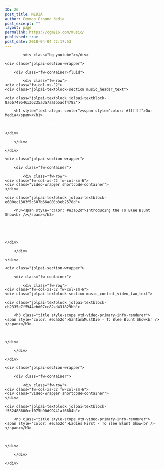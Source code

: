 ```yaml
---
ID: 26
post_title: MEDIA
author: Common Ground Media
post_excerpt: ""
layout: page
permalink: https://cgm916.com/music/
published: true
post_date: 2018-04-04 12:17:53
---
```

<section id="music_header_content" class="jolpai-main-section  jolpai-section-778470105c4e35f24d87698ce898b8d8">
    
    
    
            <div class="bg-youtube"></div>
    
    <div class="jolpai-section-wrapper">

        <div class="fw-container-fluid">

            <div class="fw-row">
	<div class="fw-col-xs-12">
	<div class="jolpai-textblock-section music_header_text">

    <div class="jolpai-textblock jolpai-textblock-8a6b749546136235a3a7aa0b5adf4782">

        <h1 style="text-align: center"><span style="color: #ffffff">Our Media</span></h1>
<p style="text-align: center"><span style="color: #ffffff">Talented Local Artists, Producers, and DJ's<br /></span></p>

    </div>

</div>
</div>
</div>


        </div>

    </div>
</section>
<section id="music_content_section" class="jolpai-main-section  jolpai-section-499f6ded9c496ed342131ba22a336f33">
    
    
    
    
    <div class="jolpai-section-wrapper">

        <div class="fw-container">

            <div class="fw-row">
	<div class="fw-col-xs-12 fw-col-sm-6">
	<div class="video-wrapper shortcode-container">
	</div>
</div>
<div class="fw-col-xs-12 fw-col-sm-6">
	<div class="jolpai-textblock-section music_content_video_one_text">

    <div class="jolpai-textblock jolpai-textblock-e600ec1303f5c607b66a803b3eb2578d">

        <h3><span style="color: #e3a52d">Introducing the To Blee Blunt Show<br /></span></h3>
<p><span style="color: #ffffff">Official Video - C-Plus</span></p>
<p><span style="color: #ffffff"> </span></p>

    </div>

</div>
</div>
</div>


        </div>

    </div>
</section>
<section class="jolpai-main-section  jolpai-section-54075b6868b49b5c22593294a9fdb963">
    
    
    
    
    <div class="jolpai-section-wrapper">

        <div class="fw-container">

            <div class="fw-row">
	<div class="fw-col-xs-12 fw-col-sm-6">
	<div class="jolpai-textblock-section music_content_video_two_text">

    <div class="jolpai-textblock jolpai-textblock-cb2335e7f5944ebd07cc82ad431829bb">

        <h3 class="title style-scope ytd-video-primary-info-renderer"><span style="color: #e3a52d">SantanaMustDie - To Blee Blunt Show<br /></span></h3>
<p><span style="color: #ffffff">Official Video<br /></span></p>

    </div>

</div>
</div>
<div class="fw-col-xs-12 fw-col-sm-6">
	<div class="video-wrapper shortcode-container">
	</div>
</div>
</div>


        </div>

    </div>
</section>
<section class="jolpai-main-section  jolpai-section-c108e51bf3aba037722cded202297761">
    
    
    
    
    <div class="jolpai-section-wrapper">

        <div class="fw-container">

            <div class="fw-row">
	<div class="fw-col-xs-12 fw-col-sm-6">
	<div class="video-wrapper shortcode-container">
	</div>
</div>
<div class="fw-col-xs-12 fw-col-sm-6">
	<div class="jolpai-textblock-section music_content_video_two_text">

    <div class="jolpai-textblock jolpai-textblock-f532488600cef075b90d99241af6684b">

        <h3 class="title style-scope ytd-video-primary-info-renderer"><span style="color: #e3a52d">Ladies First - To Blee Blunt Show<br /></span></h3>
<p><span style="color: #ffffff">Official Video<br /></span></p>

    </div>

</div>
</div>
</div>


        </div>

    </div>
</section>


<!-- 2fee46e1b4a82a8fcc82147048b22bd0 -->